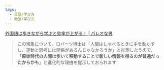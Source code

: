 ```yaml
---
tags:
  - 英語/学び方
  - 勉強/学び方
---
```

[外国語は歩きながら学ぶと効率が上がる！ | パレオな男](https://yuchrszk.blogspot.com/2013/10/blog-post_9465.html)

>この現象について、ロバーツ博士は「人間はしゃべるときに手を動かすし、運動と思考には関係があるんじゃなかろうか」と推測したうえで、「**原始時代の人間は歩いて移動することで新しい情報を得るのが普通だったからかも**」と進化的な理由を提示しておられます

